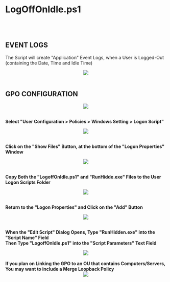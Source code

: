 <h1>LogOffOnIdle.ps1</h1><br />
<br />

<h2>EVENT LOGS</h2>

The Script will create "Application" Event Logs, when a User is Logged-Out<br />
(containing the Date, TIme and Idle Time)<br />
<center><img src="https://i.imgur.com/uZlZYft.png"></center><br />

<h2>GPO CONFIGURATION</h2>

<center><img src="https://i.imgur.com/oIhHVER.png"></center><br />

<b>Select "User Configuration > Policies > Windows Setting > Logon Script"</b><br />
<center><img src="https://i.imgur.com/AEKlZOk.png"></center><br />

<b>Click on the "Show Files" Button, at the bottom of the "Logon Properties" Window</b><br />
<center><img src="https://i.imgur.com/WYXjkqN.png"></center><br />

<b>Copy Both the "LogoffOnIdle.ps1" and "RunHidde.exe" Files to the User Logon Scripts Folder</b><br />
<center><img src="https://i.imgur.com/FLsmJuQ.png"></center><br />

<b>Return to the "Logon Properties" and Click on the "Add" Button</b><br />
<center><img src="https://i.imgur.com/wwhWjdQ.png"></center><br />

<b>When the "Edit Script" Dialog Opens, Type "RunHidden.exe" into the "Script Name" Field</b><br />
<b>Then Type "LogoffOnIdle.ps1" into the "Script Parameters" Text Field</b><br />
<center><img src="https://i.imgur.com/N5303F5.png"></center><br />
<b>If you plan on Linking the GPO to an OU that contains Computers/Servers,</b><br />
<b>You may want to include a Merge Loopback Policy</b><br />
<center><img src="https://i.imgur.com/xRH2PNp.png"></center><br />
